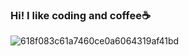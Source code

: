 ### Hi! I like coding and coffee☕
![618f083c61a7460ce0a6064319af41bd](https://github.com/markiriy/markiriy/assets/124806098/3a133088-081a-4fe8-ac66-fe2232afdaac)
<!--
**markiriy/markiriy** is a ✨ _special_ ✨ repository because its `README.md` (this file) appears on your GitHub profile.

Here are some ideas to get you started:

- 🔭 I’m currently working on ...
- 🌱 I’m currently learning ...
- 👯 I’m looking to collaborate on ...
- 🤔 I’m looking for help with ...
- 💬 Ask me about ...
- 📫 How to reach me: ...
- 😄 Pronouns: ...
- ⚡ Fun fact: ...
-->
